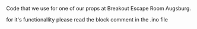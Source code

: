Code that we use for one of our props at Breakout Escape Room Augsburg.

for it's functionallity please read the block comment in the .ino file
